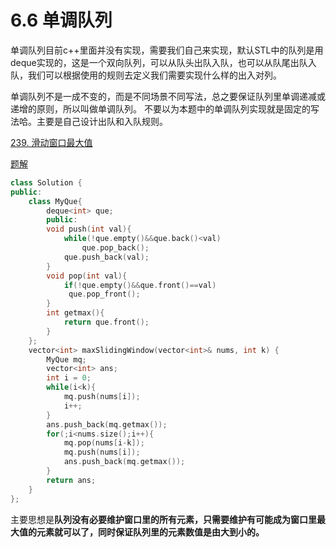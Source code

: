 # 6.6 单调队列

单调队列目前c++里面并没有实现，需要我们自己来实现，默认STL中的队列是用deque实现的，这是一个双向队列，可以从队头出队入队，也可以从队尾出队入队，我们可以根据使用的规则去定义我们需要实现什么样的出入对列。

单调队列不是一成不变的，而是不同场景不同写法，总之要保证队列里单调递减或递增的原则，所以叫做单调队列。 不要以为本题中的单调队列实现就是固定的写法哈。主要是自己设计出队和入队规则。

[239. 滑动窗口最大值](https://leetcode.cn/problems/sliding-window-maximum/)

[题解](https://programmercarl.com/0239.%E6%BB%91%E5%8A%A8%E7%AA%97%E5%8F%A3%E6%9C%80%E5%A4%A7%E5%80%BC.html#%E6%80%9D%E8%B7%AF)

```cpp
class Solution {
public:
    class MyQue{
        deque<int> que;
        public:
        void push(int val){
            while(!que.empty()&&que.back()<val)
                que.pop_back();
            que.push_back(val);
        }
        void pop(int val){
            if(!que.empty()&&que.front()==val)
             que.pop_front();
        }
        int getmax(){
            return que.front();
        }
    };
    vector<int> maxSlidingWindow(vector<int>& nums, int k) {
        MyQue mq;
        vector<int> ans;
        int i = 0;
        while(i<k){
            mq.push(nums[i]);
            i++;
        }
        ans.push_back(mq.getmax());
        for(;i<nums.size();i++){
            mq.pop(nums[i-k]);
            mq.push(nums[i]);
            ans.push_back(mq.getmax());
        }
        return ans;
    }
};
```

主要思想是**队列没有必要维护窗口里的所有元素，只需要维护有可能成为窗口里最大值的元素就可以了，同时保证队列里的元素数值是由大到小的。**